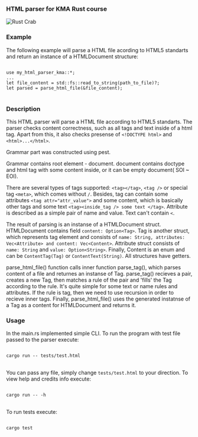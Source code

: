 ### HTML parser for KMA Rust course
![Rust Crab](https://encrypted-tbn0.gstatic.com/images?q=tbn:ANd9GcQ9jFG4XUD60ap87Arcx6wkBP3GJhYB5ChQyz_1u1onpVI3-4fpshRHDpuV4HE_T5n113E&usqp=CAU)

### Example
The following example will parse a HTML file acording to HTML5 standarts and return an instance of a HTMLDocument structure:
<pre>
<code>
use my_html_parser_kma::*;
...
let file_content = std::fs::read_to_string(path_to_file)?;
let parsed = parse_html_file(&file_content);
</code>
</pre>

### Description 

This HTML parser will parse a HTML file according to HTML5 standarts. The parser checks content correctness, such as all tags and text inside of a html tag. Apart from this, it also checks presense of `<!DOCTYPE html>` and `<html>...</html>`.

Grammar part was constructed using pest. <br/>

Grammar contains root element - document. document contains doctype and html tag with some content inside, or it can be empty document( SOI ~ EOI). 

There are several types of tags supported: `<tag></tag>`, `<tag />` or special tag `<meta>`, which comes without `/`. Besides, tag can contain some attributes `<tag attr="attr_value">` and some content, which is basically other tags and some text `<tag><inside_tag /> some text </tag>`. Attribute is described as a simple pair of name and value. Text can't contain `<`. 

The result of parsing is an instanse of a HTMLDocument struct. HTMLDocument contains field `content: Option<Tag>`. Tag is another struct, which represents tag element and consists of  `name: String, attributes: Vec<Attribute> and content: Vec<Content>`. Attribute struct consists of `name: String` and `value: Option<String>`. Finally, Content is an enum and can be `ContentTag(Tag)` or `ContentText(String)`. All structures have getters. 

parse_html_file() function calls inner function parse_tag(), which parses content of a file and returnes an instanse of Tag. parse_tag() recieves a pair, creates a new Tag, then matches a rule of the pair and 'fills' the Tag according to the rule. It's quite simple for some text or name rules and attributes. If the rule is tag, then we need to use recursion in order to recieve inner tags. Finally, parse_html_file() uses the generated instatnse of a Tag as a content for HTMLDocument and returns it.

### Usage 

In the main.rs implemented simple CLI. To run the program with test file passed to the parser execute:
<pre>
<code>
cargo run -- tests/test.html
</code>
</pre>
You can pass any file, simply change `tests/test.html` to your direction.
To view help and credits info execute:
<pre>
<code>
cargo run -- -h
</code>
</pre>
To run tests execute: 
<pre>
<code>
cargo test
</code>
</pre>